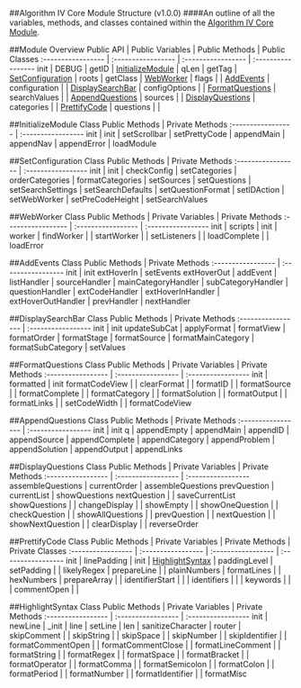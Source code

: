 ##Algorithm IV Core Module Structure (v1.0.0)
####An outline of all the variables, methods, and classes contained within the [Algorithm IV Core Module](https://github.com/imaginate/algorithmIV/blob/master/src/algorithmIVCore.js).


##Module Overview
Public API         | Public Variables   | Public Methods     | Public Classes
:----------------- | :----------------- | :----------------- | :-----------------
init               | DEBUG              | getID              | [InitializeModule](#initializemodule-class)
                   | qLen               | getTag             | [SetConfiguration](#setconfiguration-class)
                   | roots              | getClass           | [WebWorker](#webworker-class)
                   | flags              |                    | [AddEvents](#addevents-class)
                   | configuration      |                    | [DisplaySearchBar](#displaysearchbar-class)
                   | configOptions      |                    | [FormatQuestions](#formatquestions-class)
                   | searchValues       |                    | [AppendQuestions](#appendquestions-class)
                   | sources            |                    | [DisplayQuestions](#displayquestions-class)
                   | categories         |                    | [PrettifyCode](#prettifycode-class)
                   | questions          |                    |

##InitializeModule Class
Public Methods     | Private Methods
:----------------- | :-----------------
init               | init
                   | setScrollbar
                   | setPrettyCode
                   | appendMain
                   | appendNav
                   | appendError
                   | loadModule

##SetConfiguration Class
Public Methods     | Private Methods
:----------------- | :-----------------
init               | init
                   | checkConfig
                   | setCategories
                   | orderCategories
                   | formatCategories
                   | setSources
                   | setQuestions
                   | setSearchSettings
                   | setSearchDefaults
                   | setQuestionFormat
                   | setIDAction
                   | setWebWorker
                   | setPreCodeHeight
                   | setSearchValues

##WebWorker Class
Public Methods     | Private Variables  | Private Methods
:----------------- | :----------------- | :-----------------
init               | scripts            | init
                   | worker             | findWorker
                   |                    | startWorker
                   |                    | setListeners
                   |                    | loadComplete
                   |                    | loadError

##AddEvents Class
Public Methods     | Private Methods
:----------------- | :-----------------
init               | init
extHoverIn         | setEvents
extHoverOut        | addEvent
                   | listHandler
                   | sourceHandler
                   | mainCategoryHandler
                   | subCategoryHandler
                   | questionHandler
                   | extCodeHandler
                   | extHoverInHandler
                   | extHoverOutHandler
                   | prevHandler
                   | nextHandler

##DisplaySearchBar Class
Public Methods     | Private Methods
:----------------- | :-----------------
init               | init
updateSubCat       | applyFormat
                   | formatView
                   | formatOrder
                   | formatStage
                   | formatSource
                   | formatMainCategory
                   | formatSubCategory
                   | setValues

##FormatQuestions Class
Public Methods     | Private Variables  | Private Methods
:----------------- | :----------------- | :-----------------
init               | formatted          | init
formatCodeView     |                    | clearFormat
                   |                    | formatID
                   |                    | formatSource
                   |                    | formatComplete
                   |                    | formatCategory
                   |                    | formatSolution
                   |                    | formatOutput
                   |                    | formatLinks
                   |                    | setCodeWidth
                   |                    | formatCodeView

##AppendQuestions Class
Public Methods     | Private Methods
:----------------- | :-----------------
init               | init
q                  | appendEmpty
                   | appendMain
                   | appendID
                   | appendSource
                   | appendComplete
                   | appendCategory
                   | appendProblem
                   | appendSolution
                   | appendOutput
                   | appendLinks

##DisplayQuestions Class
Public Methods     | Private Variables  | Private Methods
:----------------- | :----------------- | :-----------------
assembleQuestions  | currentOrder       | assembleQuestions
prevQuestion       | currentList        | showQuestions
nextQuestion       |                    | saveCurrentList
showQuestions      |                    | changeDisplay
                   |                    | showEmpty
                   |                    | showOneQuestion
                   |                    | checkQuestion
                   |                    | showAllQuestions
                   |                    | prevQuestion
                   |                    | nextQuestion
                   |                    | showNextQuestion
                   |                    | clearDisplay
                   |                    | reverseOrder

##PrettifyCode Class
Public Methods     | Private Variables  | Private Methods    | Private Classes
:----------------- | :----------------- | :----------------- | :-----------------
init               | linePadding        | init               | [HighlightSyntax](#highlightsyntax-class)
                   | paddingLevel       | setPadding         |
                   | likelyRegex        | prepareLine        |
                   | plainNumbers       | formatLines        |
                   | hexNumbers         | prepareArray       |
                   | identifierStart    |                    |
                   | identifiers        |                    |
                   | keywords           |                    |
                   | commentOpen        |                    |

##HighlightSyntax Class
Public Methods     | Private Variables  | Private Methods
:----------------- | :----------------- | :-----------------
init               | newLine            | _init
                   | line               | setLine
                   | len                | sanitizeCharacter
                   | router             | skipComment
                   |                    | skipString
                   |                    | skipSpace
                   |                    | skipNumber
                   |                    | skipIdentifier
                   |                    | formatCommentOpen
                   |                    | formatCommentClose
                   |                    | formatLineComment
                   |                    | formatString
                   |                    | formatRegex
                   |                    | formatSpace
                   |                    | formatBracket
                   |                    | formatOperator
                   |                    | formatComma
                   |                    | formatSemicolon
                   |                    | formatColon
                   |                    | formatPeriod
                   |                    | formatNumber
                   |                    | formatIdentifier
                   |                    | formatMisc
